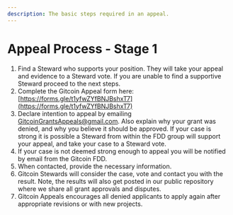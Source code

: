 ```yaml
---
description: The basic steps required in an appeal.
---
```


# Appeal Process - Stage 1

1. Find a Steward who supports your position.  They will take your appeal and evidence to a Steward vote.  If you are unable to find a supportive Steward proceed to the next steps. &#x20;
2. Complete the Gitcoin Appeal form here: [https://forms.gle/t1yfwZYfBNJBshxT7](https://forms.gle/t1yfwZYfBNJBshxT7)
3. Declare intention to appeal by emailing GitcoinGrantsAppeals@gmail.com.  Also explain why your grant was denied, and why you believe it should be approved.  If your case is strong it is possible a Steward from within the FDD group will support your appeal, and take your case to a Steward vote.
4. If your case is not deemed strong enough to appeal you will be notified by email from the Gitcoin FDD.
5. When contacted, provide the necessary information.
6. Gitcoin Stewards will consider the case, vote and contact you with the result.  Note, the results will also get posted in our public repository where we share all grant approvals and disputes.
7. Gitcoin Appeals encourages all denied applicants to apply again after appropriate revisions or with new projects.

